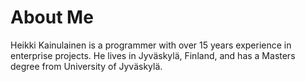 # About Me

Heikki Kainulainen is a programmer with over 15 years experience in enterprise projects. He lives in Jyväskylä, Finland, and has a Masters degree from University of Jyväskylä.
